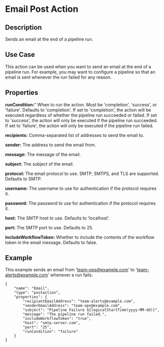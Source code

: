 # Email Post Action


Description
-----------
Sends an email at the end of a pipeline run.


Use Case
--------
This action can be used when you want to send an email at the end of a pipeline run.
For example, you may want to configure a pipeline so that an email is sent whenever
the run failed for any reason.


Properties
----------
**runCondition:**" When to run the action. Must be 'completion', 'success', or 'failure'. Defaults to 'completion'.
If set to 'completion', the action will be executed regardless of whether the pipeline run succeeded or failed.
If set to 'success', the action will only be executed if the pipeline run succeeded.
If set to 'failure', the action will only be executed if the pipeline run failed.

**recipients:** Comma-separated list of addresses to send the email to.

**sender:** The address to send the email from.

**message:** The message of the email.

**subject:** The subject of the email.

**protocol:** The email protocol to use. SMTP, SMTPS, and TLS are supported. Defaults to SMTP.

**username:** The username to use for authentication if the protocol requires it.

**password:** The password to use for authentication if the protocol requires it.

**host:** The SMTP host to use. Defaults to 'localhost'.

**port:** The SMTP port to use. Defaults to 25.

**includeWorkflowToken:** Whether to include the contents of the workflow token in the email message. Defaults to false.

Example
-------
This example sends an email from 'team-ops@example.com' to 'team-alerts@example.com' whenever a run fails:

    {
        "name": "Email",
        "type": "postaction",
        "properties": {
            "recipientEmailAddress": "team-alerts@example.com",
            "senderEmailAddress": "team-ops@example.com",
            "subject": "Pipeline Failure ${logicalStartTime(yyyy-MM-dd)}",
            "message": "The pipeline run failed.",
            "includeWorkflowToken": "true",
            "host": "smtp-server.com",
            "port": "25",
            "runCondition": "failure"
        }
    }
